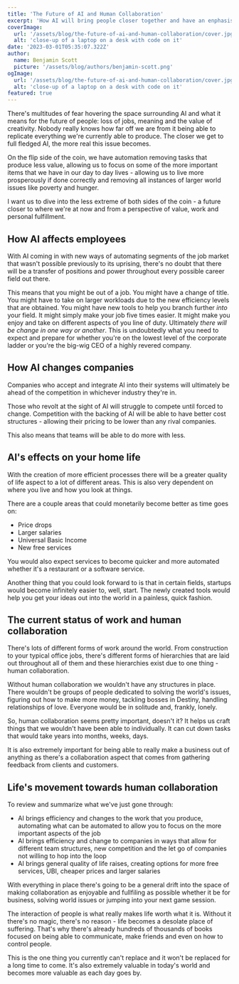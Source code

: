 ```yaml
---
title: 'The Future of AI and Human Collaboration'
excerpt: 'How AI will bring people closer together and have an enphasis on the fulfillment and enjoyability of collaboration'
coverImage: 
  url: '/assets/blog/the-future-of-ai-and-human-collaboration/cover.jpg'
  alt: 'close-up of a laptop on a desk with code on it'
date: '2023-03-01T05:35:07.322Z'
author:
  name: Benjamin Scott
  picture: '/assets/blog/authors/benjamin-scott.png'
ogImage:
  url: '/assets/blog/the-future-of-ai-and-human-collaboration/cover.jpg'
  alt: 'close-up of a laptop on a desk with code on it'
featured: true
---
```


There's multitudes of fear hovering the space surrounding AI and what it means for the future of people: loss of jobs, meaning and the value of creativity. Nobody really knows how far off we are from it being able to replicate everything we're currently able to produce. The closer we get to full fledged AI, the more real this issue becomes.

On the flip side of the coin, we have automation removing tasks that produce less value, allowing us to focus on some of the more important items that we have in our day to day lives - allowing us to live more prosperously if done correctly and removing all instances of larger world issues like poverty and hunger.

I want us to dive into the less extreme of both sides of the coin - a future closer to where we're at now and from a perspective of value, work and personal fulfillment.

## How AI affects employees

With AI coming in with new ways of automating segments of the job market that wasn't possible previously to its uprising, there's no doubt that there will be a transfer of positions and power throughout every possible career field out there.

This means that you might be out of a job. You might have a change of title. You might have to take on larger workloads due to the new efficiency levels that are obtained. You might have new tools to help you branch further _into_ your field. It might simply make your job five times easier. It might make you enjoy and take on different aspects of you line of duty. Ultimately _there will be change in one way or another_. This is undoubtedly what you need to expect and prepare for whether you're on the lowest level of the corporate ladder or you're the big-wig CEO of a highly revered company.

## How AI changes companies

Companies who accept and integrate AI into their systems will ultimately be ahead of the competition in whichever industry they're in.

Those who revolt at the sight of AI will struggle to compete until forced to change. Competition with the backing of AI will be able to have better cost structures - allowing their pricing to be lower than any rival companies.

This also means that teams will be able to do more with less.

## AI's effects on your home life

With the creation of more efficient processes there will be a greater quality of life aspect to a lot of different areas. This is also very dependent on where you live and how you look at things.

There are a couple areas that could monetarily become better as time goes on:

- Price drops
- Larger salaries
- Universal Basic Income
- New free services

You would also expect services to become quicker and more automated whether it's a restaurant or a software service.

Another thing that you could look forward to is that in certain fields, startups would become infinitely easier to, well, start. The newly created tools would help you get your ideas out into the world in a painless, quick fashion.

## The current status of work and human collaboration

There's lots of different forms of work around the world. From construction to your typical office jobs, there's different forms of hierarchies that are laid out throughout all of them and these hierarchies exist due to one thing - human collaboration.

Without human collaboration we wouldn't have any structures in place. There wouldn't be groups of people dedicated to solving the world's issues, figuring out how to make more money, tackling bosses in Destiny, handling relationships of love. Everyone would be in solitude and, frankly, lonely.

So, human collaboration seems pretty important, doesn't it? It helps us craft things that we wouldn't have been able to individually. It can cut down tasks that would take years into months, weeks, days.

It is also extremely important for being able to really make a business out of anything as there's a collaboration aspect that comes from gathering feedback from clients and customers.

## Life's movement towards human collaboration

To review and summarize what we've just gone through:

- AI brings efficiency and changes to the work that you produce, automating what can be automated to allow you to focus on the more important aspects of the job
- AI brings efficiency and change to companies in ways that allow for different team structures, new competition and the let go of companies not willing to hop into the loop
- AI brings general quality of life raises, creating options for more free services, UBI, cheaper prices and larger salaries

With everything in place there's going to be a general drift into the space of making collaboration as enjoyable and fullfiling as possible whether it be for business, solving world issues or jumping into your next game session.

The interaction of people is what really makes life worth what it is. Without it there's no magic, there's no reason - life becomes a desolate place of suffering. That's why there's already hundreds of thousands of books focused on being able to communicate, make friends and even on how to control people.

This is the one thing you currently can't replace and it won't be replaced for a long time to come. It's also extremely valuable in today's world and becomes more valuable as each day goes by.
